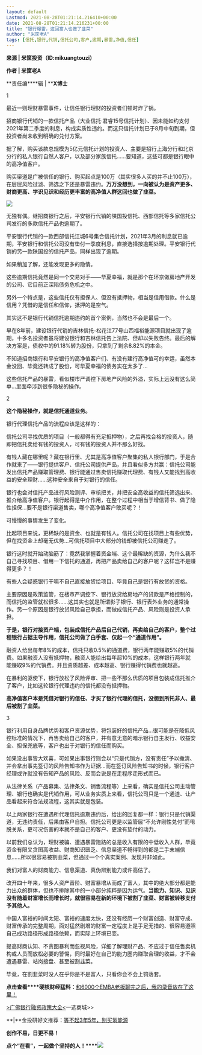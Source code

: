 ```yaml
---
layout: default
Lastmod: 2021-08-28T01:21:14.216410+00:00
date: 2021-08-28T01:21:14.216231+00:00
title: "银行爆雷，这回富人也做了韭菜"
author: "米筐老A"
tags: [信托,银行,代销,信托公司,客户,逾期,暴雷,净值,信任]
---
```


**来源 | 米筐投资（ID:mikuangtouzi）**

**作者 | 米筐老A**

**责任编****辑 | ****X博士**

1

  

最近一则理财暴雷事件，让信任银行理财的投资者们顿时炸了锅。

招商银行代销的一款信托产品（大业信托·君睿15号信托计划）、因未能如约支付2021年第二季度的利息，构成实质性违约。而这只信托计划已于8月中旬到期，但投资者尚未收到明确的兑付方案。

据了解，购买该款总规模为5亿元信托计划的投资人、主要是招行上海分行和北京分行的私人银行自然人客户，以及部分家族信托……要知道，这些可都是银行眼中的高净值客户。

购买渠道是广被信任的银行、购买起点是100万（其实很多人买的并不止100万），在层层风险过滤、筛选之下还是暴雷违约。**万万没想到，一向被认为是资产更多、财商更高、学识见识和经历更丰富的高净值人群这回也做了韭菜。**

![](https://images.weserv.nl/?url=https%3A//mmbiz.qpic.cn/mmbiz_png/X1H5zU0uGlGOgsPsYNDsps3RcldIpuAMcCktxkIScfCWIicnI5QjPr9pB819v0qPIKk5cwHzyCW5AA3JqVbQXoQ/640%3Fwx_fmt%3Dpng)

无独有偶。继招商银行之后，平安银行代销的陕国投信托、西部信托等多家信托公司发行的多款信托产品也逾期了。

平安银行代销的一款西部信托江城6号集合信托计划，2021年3月的利息就已逾期，平安银行和信托公司没有垫付一季度利息，直接选择按逾期处理。平安银行代销的另一款陕国投的信托产品，同样出现了逾期。

如果稍加了解，还能发现更多的隐情。

这些逾期信托竟然是同一个交易对手——华夏幸福，就是那个在环京做房地产开发的公司、它目前正深陷债务危机之中。

另外一个特点是，这些信托仅有担保人、但没有抵押物，相当是信用借款。什么是信用？凭借的是信任和信仰，抵押的是空气。

其实这不是银行代销信托逾期违约的首个案例，当然也不会是最后一个。

早在8年前，建设银行代销的吉林信托-松花江77号山西福裕能源项目就出现了逾期，十多名投资者虽将建设银行和吉林信托告上法院、但却以失败告终。最后的解决方案是，债权中的91.18%转为股份，只拿到了剩余8.82%的本金。

不知道招商银行和平安银行的高净值客户们、有没有建行高净值可的幸运，虽然本金没回、毕竟还转成了股份，可华夏幸福的债务实在太多了…

这些信托产品的暴雷，看似楼市严调控下房地产风险的外溢，实际上远没有这么简单…里面牵涉到很多隐秘的操作。

2

  

**这个隐秘操作，就是信托通道业务。**

银行代理信托产品的流程应该是这样的：

信托公司寻找优质的项目（一般都得有充足抵押物），之后再找合格的投资人，随即把信托卖给有钱的投资人，可有钱的投资人并不那么好找。

有钱人藏在哪里呢？藏在银行里、尤其是高净值客户聚集的私人银行部门，于是合作就来了——银行提供客户、信托公司提供产品，并且看似多方共赢：信托公司能发出信托产品赚取管理费、银行能通过售卖信托赚取代理费、有钱人又能找到高收益的安全理财……这种安全来自于对银行的信任。

银行也会对信托产品进行风险测评、审核把关，并把安全高收益的信托筛选出来、推介给高净值客户。银行起得是中介作用，在整个过程中相当于增信背书、做了隐性担保…要不是银行渠道售卖，哪个高净值客户敢买呢？！

可慢慢的事情发生了变化。

比起项目来说，更稀缺的是资金、也就是有钱人。信托公司在找项目上有些优势，但在找资金上却毫无优势…可信托项目中大部分的钱却被信托公司赚走了。

银行这时就开始动脑筋了：竟然我掌握着资金端、这个最稀缺的资源，为什么我不自己寻找项目、借用一下信托的通道，再把产品卖给自己的客户呢？这样岂不是赚得更多？！

有些人会疑惑银行干嘛不自己直接放贷给项目、毕竟自己是银行有放贷的资格。

主要原因是政策监管，在楼市严调控下、银行放贷给房地产的贷款是严格控制的，而信托的监管就松很多……这其实也就是所谓影子银行、银行表外业务的通常操作。另一个原因是银行放贷风险自己承担，而做成信托产品、风险则是投资人承担。

**于是，银行对接资产端，包装成信托产品后自己代销，再卖给自己的客户，整个过程银行占据主导作用，信托公司做了白手套、仅起一个“通道作用”。**

融资人给出每年8%的成本，信托只收0.5%的通道费，银行两年能赚取5%的代销费。如果融资人没有抵押物，融资人能给出每年超10%的成本，这样银行两年就能赚取9%的代销费。并且资质越差、成本越高、银行赚得代销费也就越高。

在暴利的驱使下，银行放松了风险评审、把一些不那么优质的项目包装成信托推介了客户，比如这轮银行代理违约的信托都没有抵押物。

**高净值客户本是凭借对银行的信任、才买了银行代理的信托，没想到所托非人、最后被割了韭菜。**

3

  

银行利用自身品牌优势和客户资源优势，将包装好的信托产品…很可能是在降低风控标准的情况下，再售卖给自己的客户，并有意无意的暗示银行自主发行、收益安全、担保兜底等，客户也出于对银行的信任而购买。

如果没出事皆大欢喜，可如果出事银行则会以“只是代销方，没有责任”予以撇清、并会拿出事先签订的风险告知书作为证据…而在签订风险告知书的时候，银行客户经理或许就没有告知产品的风险、反而会说是在走程序走形式而已。

从法律关系（产品募集、法律条文、销售流程等）上来看，确实是信托公司主动管理、银行也确实是代销作用，可从业务实质上来看，信托公司只是一个通道、让产品看起来符合法规流程，这其实就是包装。

以上两家银行在遭遇所代理信托逾期违约后，给出的回复都一样：银行只是代销渠道，无违约责任，后果由客户自担。信托公司更是以监管层“不允许刚性兑付”而甩脱关系，更可况伤害的本就不是自己的客户、更没有垫付的动力。

以前我们总认为，理财被骗、遭遇暴雷跑路的总是收入有限的中低收入人群，毕竟资金有限又贪图高收益、财商知识匮乏、信息渠道不畅得到的都是二手末端信息……所以很容易被割韭菜，但通过一个个真实案例、发现并非如此。

我们对富人的财商能力、信息渠道、真伪辨别能力或许高估了。

改开四十年来，很多人资产晋阶、财富暴增从而成了富人，其中的绝大部分都是能力出众的群体，但也不排除其中的一小部分纯粹是因为运气。**当能力、知识、见识没有随着财富增长而增长时，就很容易在新的环境下被割了韭菜、财富被转移支付予其他人。**

中国人富裕的时间太短、富裕的速度太快，还没有经历一个财富创造、财富守成、财富传承的完整周期，面对猛然剧增的财富一定程度上是手足无措的、很容易遵照自己成功路径形成路径依赖，而实际上环境已变。

提高财商认知、不贪图暴利而忽视风险，详细了解理财产品、不应过于信任售卖机构或人员而放松必要的警惕，同时最好在自己的能力圈内赚取合理的收益，才不会遭遇暴雷、站岗接盘、甚至被割韭菜。

毕竟，在割韭菜时没人在乎你是不是富人，只看你会不会上钩落套。

**点击查看****硬核财经猛料：**[和6000个EMBA老板聊完之后，我的录音放在了这里！](http://mp.weixin.qq.com/s?__biz=MzA3OTQ4NDkxOA==&mid=2649573897&idx=3&sn=052a7950de9d08bc9068b9011a23fd8b&chksm=87ab2890b0dca1861be19122b419e781454c144ed2f2b82306afb9d72a21eec3178fc83744b2&scene=21#wechat_redirect)

[\>广佛银行融资政策大全<](https://mp.weixin.qq.com/s?__biz=MjM5NTAwNDgwNQ==&mid=2247485906&idx=1&sn=1684b47889f1de8fe305e6a6c2422139&scene=21#wechat_redirect)一选商城>>

**|**金投研好文推荐：[等不起3年5年，别买氢能源](https://mp.weixin.qq.com/s?__biz=Mzg3NTY1MDM4Mg==&mid=2247515145&idx=2&sn=e55fadbeec422dd59edf3b64348e97e4&scene=21#wechat_redirect)

**创作不易，日更不易！**

**点个“****在看****”，一起做个坚持的人！****![](https://images.weserv.nl/?url=https%3A//mmbiz.qpic.cn/mmbiz_gif/EtVanSjRoKmuQxKO9oDrGjUH5ckzDSUtlHAc2JBG7f8TKFyOtNdqbibqAeSJkibGlZb9BPsmP03JschDAto9T96w/640%3Fwx_fmt%3Dgif)**

